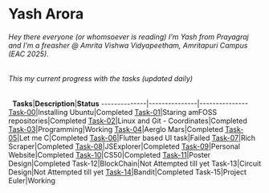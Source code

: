 # Yash Arora
###### Hey there everyone (or whomsoever is reading) I'm Yash from Prayagraj and I'm a freasher @ Amrita Vishwa Vidyapeetham, Amritapuri Campus (EAC 2025).
###### This my current progress with the tasks (updated daily)
&nbsp;
**Tasks**|**Description**|**Status**
--------------|---------------|---------------
[Task-00](https://github.com/yasharora102/amfoss-tasks/tree/main/task-00)|Installing Ubuntu|Completed
[Task-01](https://github.com/yasharora102/amfoss-tasks/tree/main/task-01)|Staring amFOSS repositories|Completed
[Task-02](https://github.com/yasharora102/amfoss-tasks/tree/main/task-02)|Linux and Git - Coordinates|Completed
[Task-03](https://github.com/yasharora102/amfoss-tasks/tree/main/task-03)|Programming|Working
[Task-04](https://github.com/yasharora102/amfoss-tasks/tree/main/task-04)|Aerglo Mars|Completed
[Task-05](https://github.com/yasharora102/amfoss-tasks/tree/main/task-05)|Let me C|Completed
[Task-06](https://github.com/yasharora102/amfoss-tasks/tree/main/task-06)|Flutter based UI task|Failed
[Task-07](https://github.com/yasharora102/amfoss-tasks/tree/main/task-07)|Rich Scraper|Completed
[Task-08](https://github.com/yasharora102/amfoss-tasks/tree/main/task-08)|JSExplorer|Completed
[Task-09](https://github.com/yasharora102/amfoss-tasks/tree/main/task-09)|Personal Website|Completed
[Task-10](https://github.com/yasharora102/amfoss-tasks/tree/main/task-10)|CS50|Completed
[Task-11](https://github.com/yasharora102/amfoss-tasks/tree/main/task-11)|Poster Design|Completed
Task-12|BlockChain|Not Attempted till yet
Task-13|Circuit Design|Not Attempted till yet
[Task-14](https://github.com/yasharora102/amfoss-tasks/tree/main/task-14)|Bandit|Completed
Task-15|Project Euler|Working
